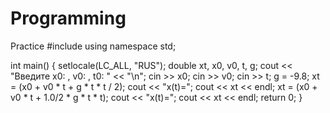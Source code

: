 # Programming
Practice
#include <iostream>
using namespace std;

int main()
{
	setlocale(LC_ALL, "RUS");
	double xt, x0, v0, t, g;
	cout << "Введите x0: , v0: , t0: " << "\n";
	cin >> x0;
	cin >> v0;
	cin >> t;
	g = -9.8;
	xt = (x0 + v0 * t + g * t * t / 2);
	cout << "x(t)=";
	cout << xt << endl;
	xt = (x0 + v0 * t + 1.0/2 * g * t * t);
	cout << "x(t)=";
	cout << xt << endl;
	return 0;
}
